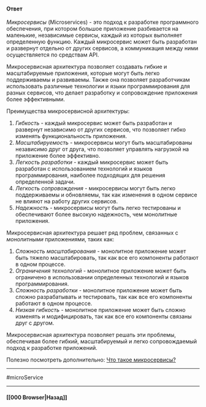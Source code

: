 #### Ответ

*Микросервисы* (Microservices) - это подход к разработке программного обеспечения, при котором большое приложение разбивается на маленькие, независимые сервисы, каждый из которых выполняет определенную функцию. Каждый микросервис может быть разработан и развернут отдельно от других сервисов, а коммуникация между ними осуществляется по средствам API.

Микросервисная архитектура позволяет создавать гибкие и масштабируемые приложения, которые могут быть легко поддерживаемы и развиваемы. Также она позволяет разработчикам использовать различные технологии и языки программирования для разных сервисов, что делает разработку и сопровождение приложения более эффективными.

Преимущества микросервисной архитектуры:
1. *Гибкость* - каждый микросервис может быть разработан и развернут независимо от других сервисов, что позволяет гибко изменять функциональность приложения.
2. *Масштабируемость* - микросервисы могут быть масштабированы независимо друг от друга, что позволяет управлять нагрузкой на приложение более эффективно.
3. *Легкость разработки* - каждый микросервис может быть разработан с использованием технологий и языков программирования, наиболее подходящих для решения определенной задачи.
4. *Легкость сопровождения* - микросервисы могут быть легко поддерживаемы и обновляемы, так как изменения в одном сервисе не влияют на работу других сервисов.
5. *Надежность* - микросервисы могут быть легко тестированы и обеспечивают более высокую надежность, чем монолитные приложения.

Микросервисная архитектура решает ряд проблем, связанных с *монолитными* приложениями, таких как:

1. *Сложность масштабирования* - монолитное приложение может быть тяжело масштабировать, так как все его компоненты работают в одном процессе.
2. *Ограничения технологий* - монолитное приложение может быть ограничено в использовании определенных технологий и языков программирования.
3. *Сложность разработки* - монолитное приложение может быть сложно разрабатывать и тестировать, так как все его компоненты работают в одном процессе.
4. *Низкая гибкость* - монолитное приложение может быть сложно изменять и модифицировать, так как все его компоненты связаны друг с другом.

Микросервисная архитектура позволяет решать эти проблемы, обеспечивая более гибкий, масштабируемый и легко сопровождаемый подход к разработке приложений.

Полезно посмотреть дополнительно: [Что такое микросервисы?](https://www.youtube.com/watch?v=uKtRSmO8ALk)

___
#microService

___

#### [[000 Browser|Назад]]